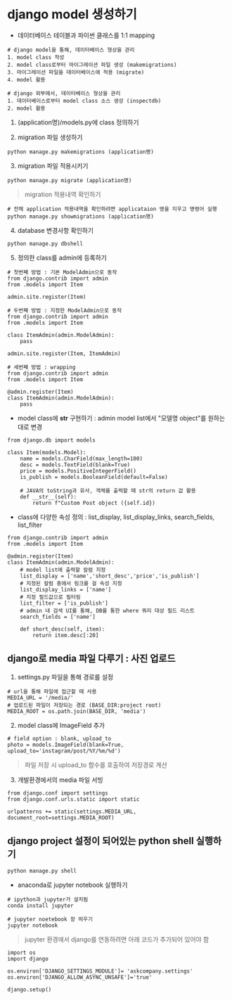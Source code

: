 # django model 생성하기

* 데이터베이스 테이블과 파이썬 클래스를 1:1 mapping

```
# django model을 통해, 데이터베이스 형상을 관리
1. model class 작성
2. model class로부터 마이그레이션 파일 생성 (makemigrations)
3. 마이그레이션 파일을 데이터베이스에 적용 (migrate)
4. model 활용
```

```
# django 외부에서, 데이터베이스 형상을 관리
1. 데이터베이스로부터 model class 소스 생성 (inspectdb)
2. model 활용
```

1. (application명)/models.py에 class 정의하기

2. migration 파일 생성하기

```
python manage.py makemigrations (application명)
```

3. migration 파일 적용시키기

```
python manage.py migrate (application명)
```

> migration 적용내역 확인하기 

```
# 전체 application 적용내역을 확인하려면 applicataion 명을 지우고 명령어 실행
python manage.py showmigrations (application명)
```

4. database 변경사항 확인하기

```
python manage.py dbshell
```

5. 정의한 class를 admin에 등록하기

```
# 첫번째 방법 : 기본 ModelAdmin으로 동작
from django.contrib import admin
from .models import Item

admin.site.register(Item)
```

```
# 두번째 방법 : 지정한 ModelAdmin으로 동작
from django.contrib import admin
from .models import Item

class ItemAdmin(admin.ModelAdmin):
    pass

admin.site.register(Item, ItemAdmin)
```

```
# 세번째 방법 : wrapping 
from django.contrib import admin
from .models import Item

@admin.register(Item)
class ItemAdmin(admin.ModelAdmin):
    pass
```

* model class에 __str__ 구현하기 : admin model list에서 "모델명 object"를 원하는 대로 변경

```
from django.db import models

class Item(models.Model):
    name = models.CharField(max_length=100)
    desc = models.TextField(blank=True)
    price = models.PositiveIntegerField()
    is_publish = models.BooleanField(default=False)

    # JAVA의 toString과 유사, 객체를 출력할 때 str의 return 값 활용
    def __str__(self):
        return f"Custom Post object ({self.id})
```

* class에 다양한 속성 정의 : list_display, list_display_links, search_fields, list_filter

```
from django.contrib import admin
from .models import Item

@admin.register(Item)
class ItemAdmin(admin.ModelAdmin):
    # model list에 출력할 칼럼 지정
    list_display = ['name','short_desc','price','is_publish']
    # 지정된 칼럼 중에서 링크를 걸 속성 지정
    list_display_links = ['name']
    # 지정 필드값으로 필터링 
    list_filter = ['is_publish']
    # admin 내 검색 UI를 통해, DB를 통한 where 쿼리 대상 필드 리스트
    search_fields = ['name']

    def short_desc(self, item):
        return item.desc[:20]
```

## django로 media 파일 다루기 : 사진 업로드

1. settings.py 파일을 통해 경로를 설정

```
# url을 통해 파일에 접근할 때 사용
MEDIA_URL = '/media/'
# 업로드된 파일이 저장되는 경로 (BASE_DIR:project root)
MEDIA_ROOT = os.path.join(BASE_DIR, 'media')
```

2. model class에 ImageField 추가

```
# field option : blank, upload_to
photo = models.ImageField(blank=True, upload_to='instagram/post/%Y/%m/%d')
```
> 파일 저장 시 upload_to 함수를 호출하여 저장경로 계산

3. 개발환경에서의 media 파일 서빙

```
from django.conf import settings
from django.conf.urls.static import static

urlpatterns += static(settings.MEDIA_URL, document_root=settings.MEDIA_ROOT)
```

## django project 설정이 되어있는 python shell 실행하기

```
python manage.py shell
```

* anaconda로 jupyter notebook 실행하기

```
# ipython과 jupyter가 설치됨
conda install jupyter

# jupyter noetebook 창 띄우기
jupyter notebook
```

> jupyter 환경에서 django를 연동하려면 아래 코드가 추가되어 있어야 함

```
import os
import django

os.environ['DJANGO_SETTINGS_MODULE']= 'askcompany.settings'
os.environ['DJANGO_ALLOW_ASYNC_UNSAFE']='true'

django.setup()
```









 











